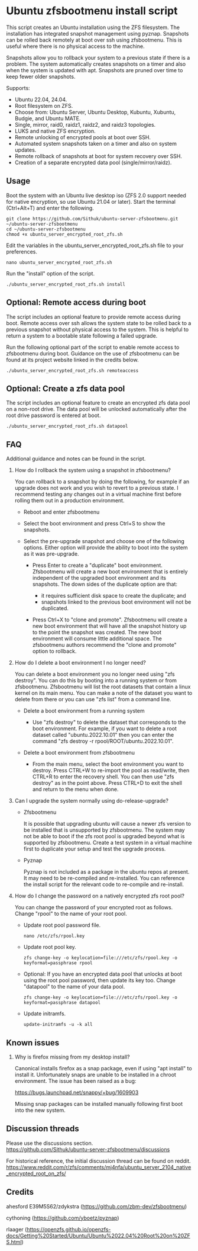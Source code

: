# Ubuntu zfsbootmenu install script

This script creates an Ubuntu installation using the ZFS filesystem. The installation has integrated snapshot management using pyznap. Snapshots can be rolled back remotely at boot over ssh using zfsbootmenu. This is useful where there is no physical access to the machine.

Snapshots allow you to rollback your system to a previous state if there is a problem. The system automatically creates snapshots on a timer and also when the system is updated with apt. Snapshots are pruned over time to keep fewer older snapshots.

Supports:
- Ubuntu 22.04, 24.04.
- Root filesystem on ZFS.
- Choose from: Ubuntu Server, Ubuntu Desktop, Kubuntu, Xubuntu, Budgie, and Ubuntu MATE.
- Single, mirror, raid0, raidz1, raidz2, and raidz3 topologies.
- LUKS and native ZFS encryption.
- Remote unlocking of encrypted pools at boot over SSH.
- Automated system snapshots taken on a timer and also on system updates. 
- Remote rollback of snapshots at boot for system recovery over SSH.
- Creation of a separate encrypted data pool (single/mirror/raidz).

## Usage
Boot the system with an Ubuntu live desktop iso (ZFS 2.0 support needed for native encryption, so use Ubuntu 21.04 or later). Start the terminal (Ctrl+Alt+T) and enter the following.

	git clone https://github.com/Sithuk/ubuntu-server-zfsbootmenu.git ~/ubuntu-server-zfsbootmenu
    cd ~/ubuntu-server-zfsbootmenu
    chmod +x ubuntu_server_encrypted_root_zfs.sh
	
Edit the variables in the ubuntu_server_encrypted_root_zfs.sh file to your preferences.

	nano ubuntu_server_encrypted_root_zfs.sh
	
Run the "install" option of the script.

	./ubuntu_server_encrypted_root_zfs.sh install
	
## Optional: Remote access during boot
The script includes an optional feature to provide remote access during boot. Remote access over ssh allows the system state to be rolled back to a previous snapshot without physical access to the system. This is helpful to return a system to a bootable state following a failed upgrade.

Run the following optional part of the script to enable remote access to zfsbootmenu during boot. Guidance on the use of zfsbootmenu can be found at its project website linked in the credits below.

	./ubuntu_server_encrypted_root_zfs.sh remoteaccess

## Optional: Create a zfs data pool
The script includes an optional feature to create an encrypted zfs data pool on a non-root drive. The data pool will be unlocked automatically after the root drive password is entered at boot.

	./ubuntu_server_encrypted_root_zfs.sh datapool

## FAQ
Additional guidance and notes can be found in the script.
1. How do I rollback the system using a snapshot in zfsbootmenu?

   You can rollback to a snapshot by doing the following, for example if an upgrade does not work and you wish to revert to a previous state. I recommend testing any changes out in a virtual machine first before rolling them out in a production environment.
   - Reboot and enter zfsbootmenu
   - Select the boot environment and press Ctrl+S to show the snapshots.
   - Select the pre-upgrade snapshot and choose one of the following options. Either option will provide the ability to boot into the system as it was pre-upgrade.
   
     - Press Enter to create a "duplicate" boot environment. Zfsbootmenu will create a new boot environment that is entirely independent of the upgraded boot environment and its snapshots. The down sides of the duplicate option are that:
       - it requires sufficient disk space to create the duplicate; and
       - snapshots linked to the previous boot environment will not be duplicated.
       
     - Press Ctrl+X to "clone and promote". Zfsbootmenu will create a new boot environment that will have all the snapshot history up to the point the snapshot was created. The new boot environment will consume little additional space. The zfsbootmenu authors recommend the "clone and promote" option to rollback.
    
2. How do I delete a boot environment I no longer need?
   
   You can delete a boot environment you no longer need using "zfs destroy". You can do this by booting into a running system or from zfsbootmenu. Zfsbootmenu will list the root datasets that contain a linux kernel on its main menu. You can make a note of the dataset you want to delete from there or you can use "zfs list" from a command line.

   - Delete a boot environment from a running system
       - Use "zfs destroy" to delete the dataset that corresponds to the boot environment. For example, if you want to delete a root dataset called "ubuntu.2022.10.01" then you can enter the command "zfs destroy -r rpool/ROOT/ubuntu.2022.10.01".

   - Delete a boot environment from zfsbootmenu
     - From the main menu, select the boot environment you want to destroy. Press CTRL+W to re-import the pool as read/write, then CTRL+R to enter the recovery shell. You can then use "zfs destroy" as in the point above. Press CTRL+D to exit the shell and return to the menu when done.

3. Can I upgrade the system normally using do-release-upgrade?
   - Zfsbootmenu
   
     It is possible that upgrading ubuntu will cause a newer zfs version to be installed that is unsupported by zfsbootmenu. The system may not be able to boot if the zfs root pool is upgraded beyond what is supported by zfsbootmenu. Create a test system in a virtual machine first to duplicate your setup and test the upgrade process.
   - Pyznap
   
     Pyznap is not included as a package in the ubuntu repos at present. It may need to be re-compiled and re-installed. You can reference the install script for the relevant code to re-compile and re-install. 

4. How do I change the password on a natively encrypted zfs root pool?

   You can change the password of your encrypted root as follows. Change "rpool" to the name of your root pool.
      - Update root pool password file.

        `nano /etc/zfs/rpool.key`
      - Update root pool key.

        `zfs change-key -o keylocation=file:///etc/zfs/rpool.key -o keyformat=passphrase rpool`
      - Optional: If you have an encrypted data pool that unlocks at boot using the root pool password, then update its key too. Change "datapool" to the name of your data pool.

        `zfs change-key -o keylocation=file:///etc/zfs/rpool.key -o keyformat=passphrase datapool`
      - Update initramfs.

        `update-initramfs -u -k all`

## Known issues
1. Why is firefox missing from my desktop install?

   Canonical installs firefox as a snap package, even if using "apt install" to install it. Unfortunately snaps are unable to be installed in a chroot environment. The issue has been raised as a bug:

   https://bugs.launchpad.net/snappy/+bug/1609903

   Missing snap packages can be installed manually following first boot into the new system. 

## Discussion threads
Please use the discussions section. \
https://github.com/Sithuk/ubuntu-server-zfsbootmenu/discussions

For historical reference, the initial discussion thread can be found on reddit.
https://www.reddit.com/r/zfs/comments/mj4nfa/ubuntu_server_2104_native_encrypted_root_on_zfs/

## Credits
ahesford E39M5S62/zdykstra (https://github.com/zbm-dev/zfsbootmenu)

cythoning (https://github.com/yboetz/pyznap)

rlaager (https://openzfs.github.io/openzfs-docs/Getting%20Started/Ubuntu/Ubuntu%2022.04%20Root%20on%20ZFS.html)

